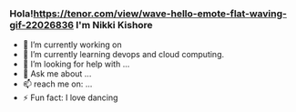### Hola!https://tenor.com/view/wave-hello-emote-flat-waving-gif-22026836 I'm Nikki Kishore

- 🔭 I’m currently working on 
- 🌱 I’m currently learning devops and cloud computing.
- 🤔 I’m looking for help with ...
- 💬 Ask me about ...
- 📫 reach me on: ...
- ⚡ Fun fact: I love dancing
